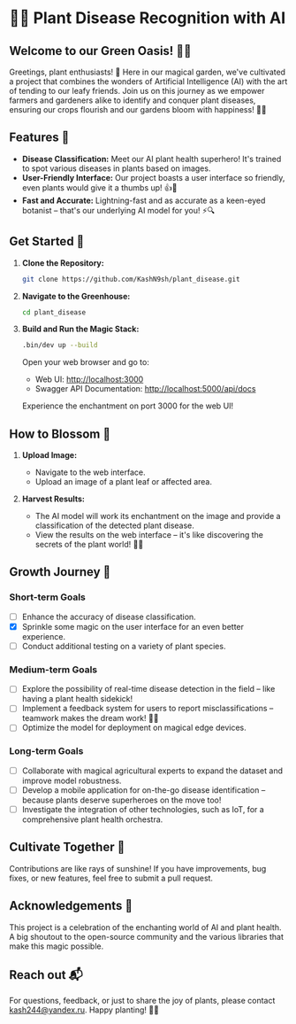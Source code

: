 # 🌱✨ Plant Disease Recognition with AI

## Welcome to our Green Oasis! 🌿🚀

Greetings, plant enthusiasts! 🌺 Here in our magical garden, we've cultivated a project that combines the wonders of Artificial Intelligence (AI) with the art of tending to our leafy friends. Join us on this journey as we empower farmers and gardeners alike to identify and conquer plant diseases, ensuring our crops flourish and our gardens bloom with happiness! 🌳💖

## Features 🌟

- **Disease Classification:** Meet our AI plant health superhero! It's trained to spot various diseases in plants based on images.
- **User-Friendly Interface:** Our project boasts a user interface so friendly, even plants would give it a thumbs up! 👍🌿
- **Fast and Accurate:** Lightning-fast and as accurate as a keen-eyed botanist – that's our underlying AI model for you! ⚡🔍

## Get Started 🚀

1. **Clone the Repository:**
   ```bash
   git clone https://github.com/KashN9sh/plant_disease.git
   ```

2. **Navigate to the Greenhouse:**
   ```bash
   cd plant_disease
   ```

3. **Build and Run the Magic Stack:**
   ```bash
   .bin/dev up --build
   ```

   Open your web browser and go to:
   - Web UI: [http://localhost:3000](http://localhost:3000)
   - Swagger API Documentation: [http://localhost:5000/api/docs](http://localhost:5000/api/docs)

   Experience the enchantment on port 3000 for the web UI!

## How to Blossom 🌺

1. **Upload Image:**
   - Navigate to the web interface.
   - Upload an image of a plant leaf or affected area.

2. **Harvest Results:**
   - The AI model will work its enchantment on the image and provide a classification of the detected plant disease.
   - View the results on the web interface – it's like discovering the secrets of the plant world! 🌟🌿

## Growth Journey 🎯

### Short-term Goals

- [ ] Enhance the accuracy of disease classification.
- [x] Sprinkle some magic on the user interface for an even better experience.
- [ ] Conduct additional testing on a variety of plant species.

### Medium-term Goals

- [ ] Explore the possibility of real-time disease detection in the field – like having a plant health sidekick!
- [ ] Implement a feedback system for users to report misclassifications – teamwork makes the dream work! 💪🌱
- [ ] Optimize the model for deployment on magical edge devices.

### Long-term Goals

- [ ] Collaborate with magical agricultural experts to expand the dataset and improve model robustness.
- [ ] Develop a mobile application for on-the-go disease identification – because plants deserve superheroes on the move too!
- [ ] Investigate the integration of other technologies, such as IoT, for a comprehensive plant health orchestra.

## Cultivate Together 🤝

Contributions are like rays of sunshine! If you have improvements, bug fixes, or new features, feel free to submit a pull request.

## Acknowledgements 🌸

This project is a celebration of the enchanting world of AI and plant health. A big shoutout to the open-source community and the various libraries that make this magic possible.

## Reach out 📬

For questions, feedback, or just to share the joy of plants, please contact [kash244@yandex.ru](mailto:kash244@yandex.ru). Happy planting! 🌱💚

